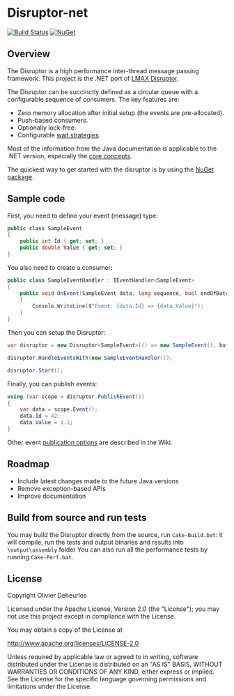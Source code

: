 # Disruptor-net

[![Build Status](https://dev.azure.com/Disruptor-net/Disruptor-net/_apis/build/status/Default?branchName=master)](https://dev.azure.com/Disruptor-net/Disruptor-net/_build/latest?definitionId=1&branchName=master)
[![NuGet](https://buildstats.info/nuget/Disruptor)](http://www.nuget.org/packages/Disruptor/)

## Overview

The Disruptor is a high performance inter-thread message passing framework. This project is the .NET port of [LMAX Disruptor](https://github.com/LMAX-Exchange/disruptor).

The Disruptor can be succinctly defined as a circular queue with a configurable sequence of consumers. The key features are:
- Zero memory allocation after initial setup (the events are pre-allocated).
- Push-based consumers.
- Optionally lock-free.
- Configurable [wait strategies](https://github.com/disruptor-net/Disruptor-net/wiki/Wait-Strategies).

Most of the information from the Java documentation is applicable to the .NET version, especially the [core concepts](https://github.com/LMAX-Exchange/disruptor/wiki/Introduction).

The quickest way to get started with the disruptor is by using the [NuGet package](https://www.nuget.org/packages/Disruptor).

## Sample code

First, you need to define your event (message) type:

```cs
public class SampleEvent
{
    public int Id { get; set; }
    public double Value { get; set; }
}
```

You also need to create a consumer:

```cs
public class SampleEventHandler : IEventHandler<SampleEvent>
{
    public void OnEvent(SampleEvent data, long sequence, bool endOfBatch)
    {
        Console.WriteLine($"Event: {data.Id} => {data.Value}");
    }
}
```

Then you can setup the Disruptor:

```cs
var disruptor = new Disruptor<SampleEvent>(() => new SampleEvent(), bufferSize: 1024);

disruptor.HandleEventsWith(new SampleEventHandler());

disruptor.Start();
```

Finally, you can publish events:

```cs
using (var scope = disruptor.PublishEvent())
{
    var data = scope.Event();
    data.Id = 42;
    data.Value = 1.1;
}
```

Other event [publication options](https://github.com/disruptor-net/Disruptor-net/wiki/Publication-Options) are described in the Wiki.

## Roadmap

* Include latest changes made to the future Java versions
* Remove exception-based APIs
* Improve documentation

## Build from source and run tests

You may build the Disruptor directly from the source, run `Cake-Build.bat`: it will compile, run the tests and output binaries and results into `\output\assembly` folder
You can also run all the performance tests by running `Cake-Perf.bat`.

## License

Copyright Olivier Deheurles

Licensed under the Apache License, Version 2.0 (the "License"); you may not use this project except in compliance with the License.

You may obtain a copy of the License at

http://www.apache.org/licenses/LICENSE-2.0

Unless required by applicable law or agreed to in writing, software
distributed under the License is distributed on an "AS IS" BASIS,
WITHOUT WARRANTIES OR CONDITIONS OF ANY KIND, either express or implied.
See the License for the specific language governing permissions and
limitations under the License.
